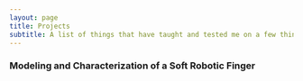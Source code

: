 ```yaml
---
layout: page
title: Projects
subtitle: A list of things that have taught and tested me on a few things
---
```


### Modeling and Characterization of a Soft Robotic Finger
